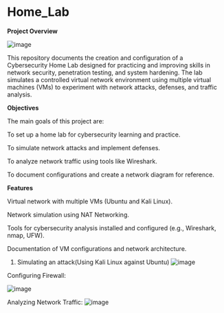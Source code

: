 # Home_Lab

**Project Overview**

![image](https://github.com/user-attachments/assets/387b5b62-8e66-4ef0-b4fc-7ec90d9b0b2a)

This repository documents the creation and configuration of a Cybersecurity Home Lab designed for practicing and improving skills in network security, penetration testing, and system hardening. The lab simulates a controlled virtual network environment using multiple virtual machines (VMs) to experiment with network attacks, defenses, and traffic analysis.

**Objectives**

The main goals of this project are:

To set up a home lab for cybersecurity learning and practice.

To simulate network attacks and implement defenses.

To analyze network traffic using tools like Wireshark.

To document configurations and create a network diagram for reference.

**Features**

Virtual network with multiple VMs (Ubuntu and Kali Linux).

Network simulation using NAT Networking.

Tools for cybersecurity analysis installed and configured (e.g., Wireshark, nmap, UFW).

Documentation of VM configurations and network architecture.

1. Simulating an attack(Using Kali Linux against Ubuntu)
![image](https://github.com/user-attachments/assets/3ed88968-338d-4b80-bbbe-4b140fb022db)

Configuring Firewall:

![image](https://github.com/user-attachments/assets/98a6643b-7ce8-48d5-8279-236987b053ef)


Analyzing Network Traffic:
![image](https://github.com/user-attachments/assets/9ddf6718-d688-4b26-a3f9-f78761271397)
